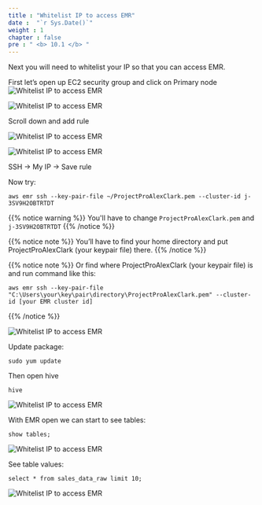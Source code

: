 ```yaml
---
title : "Whitelist IP to access EMR"
date :  "`r Sys.Date()`" 
weight : 1
chapter : false
pre : " <b> 10.1 </b> "
---
```

Next you will need to whitelist your IP so that you can access EMR.


First let’s open up EC2 security group and click on Primary node
![Whitelist IP to access EMR](/images/10.How_to_access_EMR_Cluster/10.1.Whitelist_IP_to_access_EMR/10.1.Whitelist%20IP%20to%20access%20EMR1.png)

![Whitelist IP to access EMR](/images/10.How_to_access_EMR_Cluster/10.1.Whitelist_IP_to_access_EMR/10.1.Whitelist%20IP%20to%20access%20EMR2.png)

Scroll down and add rule

![Whitelist IP to access EMR](/images/10.How_to_access_EMR_Cluster/10.1.Whitelist_IP_to_access_EMR/10.1.Whitelist%20IP%20to%20access%20EMR3.png)

![Whitelist IP to access EMR](/images/10.How_to_access_EMR_Cluster/10.1.Whitelist_IP_to_access_EMR/10.1.Whitelist%20IP%20to%20access%20EMR4.png)

SSH -> My IP -> Save rule

Now try:
````
aws emr ssh --key-pair-file ~/ProjectProAlexClark.pem --cluster-id j-3SV9H2OBTRTDT
````

{{% notice warning %}}
You'll have to change `ProjectProAlexClark.pem` and `j-3SV9H2OBTRTDT`
{{% /notice %}}

{{% notice note %}}
You’ll have to find your home directory and put ProjectProAlexClark (your keypair file) there. 
{{% /notice %}}



{{% notice note %}}
Or find where ProjectProAlexClark (your keypair file) is and run command like this:
````
aws emr ssh --key-pair-file "C:\Users\your\key\pair\directory\ProjectProAlexClark.pem" --cluster-id [your EMR cluster id]
````
{{% /notice %}}


![Whitelist IP to access EMR](/images/10.How_to_access_EMR_Cluster/10.1.Whitelist_IP_to_access_EMR/10.1.Whitelist%20IP%20to%20access%20EMR5.png)

Update package:
````
sudo yum update
````

Then open hive
````
hive
````
![Whitelist IP to access EMR](/images/10.How_to_access_EMR_Cluster/10.1.Whitelist_IP_to_access_EMR/10.1.Whitelist%20IP%20to%20access%20EMR6.png)

With EMR open we can start to see tables:
````
show tables;
````
![Whitelist IP to access EMR](/images/10.How_to_access_EMR_Cluster/10.1.Whitelist_IP_to_access_EMR/10.1.Whitelist%20IP%20to%20access%20EMR7.png?width=40pc)

See table values:
````
select * from sales_data_raw limit 10;
````
![Whitelist IP to access EMR](/images/10.How_to_access_EMR_Cluster/10.1.Whitelist_IP_to_access_EMR/10.1.Whitelist%20IP%20to%20access%20EMR8.png)





